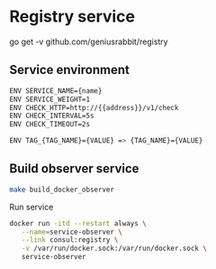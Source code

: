 # Registry service

go get -v github.com/geniusrabbit/registry

## Service environment

```sh
ENV SERVICE_NAME={name}
ENV SERVICE_WEIGHT=1
ENV CHECK_HTTP=http://{{address}}/v1/check
ENV CHECK_INTERVAL=5s
ENV CHECK_TIMEOUT=2s

ENV TAG_{TAG_NAME}={VALUE} => {TAG_NAME}={VALUE}
```

## Build observer service

```sh
make build_docker_observer
```

Run service
```sh
docker run -itd --restart always \
   --name=service-observer \
   --link consul:registry \
   -v /var/run/docker.sock:/var/run/docker.sock \
   service-observer
```
